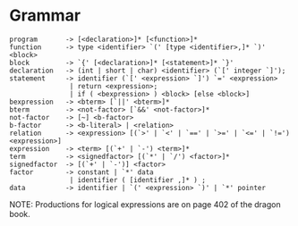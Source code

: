 





Grammar
=======

    program       -> [<declaration>]* [<function>]*
    function      -> type <identifier> `(' [type <identifier>,]* `)' <block>
    block         -> `{' [<declaration>]* [<statement>]* `}'
    declaration   -> (int | short | char) <identifier> (`[' integer `]');
    statement     -> identifier (`[' <expression> `]') `=' <expression>
                   | return <expression>;
                   | if ( <bexpression> ) <block> [else <block>]
    bexpression   -> <bterm> [`||' <bterm>]*
    bterm         -> <not-factor> [`&&' <not-factor>]*
    not-factor    -> [~] <b-factor>
    b-factor      -> <b-literal> | <relation>
    relation      -> <expression> [(`>' | `<' | `==' | `>=' | `<=' | `!=') <expression>]
    expression    -> <term> [(`+' | `-') <term>]*
    term          -> <signedfactor> [(`*' | `/') <factor>]*
    signedfactor  -> [(`+' | `-')] <factor>
    factor        -> constant | `*' data
                   | identifier ( [identifier ,]* ) ;
    data          -> identifier | `(' <expression> `)' | `*' pointer

NOTE: Productions for logical expressions are on page 402 of the dragon book.
